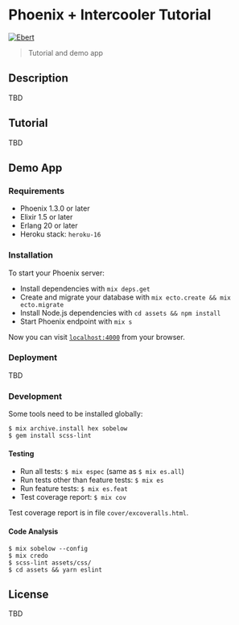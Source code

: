 # Phoenix + Intercooler Tutorial

[![Ebert](https://ebertapp.io/github/kimlindholm/phoenix_intercooler_tutorial.svg)](https://ebertapp.io/github/kimlindholm/phoenix_intercooler_tutorial)

> Tutorial and demo app

## Description

TBD

## Tutorial

TBD


## Demo App

### Requirements

* Phoenix 1.3.0 or later
* Elixir 1.5 or later
* Erlang 20 or later
* Heroku stack: `heroku-16`

### Installation

To start your Phoenix server:

  * Install dependencies with `mix deps.get`
  * Create and migrate your database with `mix ecto.create && mix ecto.migrate`
  * Install Node.js dependencies with `cd assets && npm install`
  * Start Phoenix endpoint with `mix s`

Now you can visit [`localhost:4000`](http://localhost:4000) from your browser.

### Deployment

TBD

### Development

Some tools need to be installed globally:

    $ mix archive.install hex sobelow
    $ gem install scss-lint

#### Testing

- Run all tests: `$ mix espec` (same as `$ mix es.all`)
- Run tests other than feature tests: `$ mix es`
- Run feature tests: `$ mix es.feat`
- Test coverage report: `$ mix cov`

Test coverage report is in file `cover/excoveralls.html`.

#### Code Analysis

    $ mix sobelow --config
    $ mix credo
    $ scss-lint assets/css/
    $ cd assets && yarn eslint

## License

TBD
